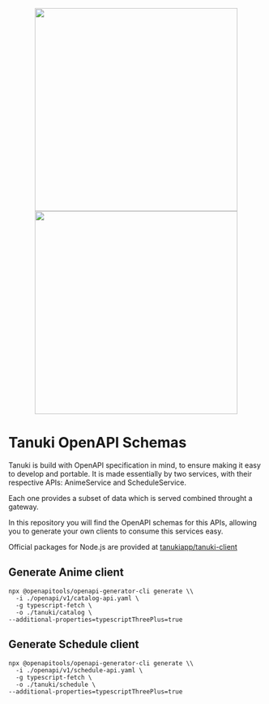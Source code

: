 <p align="center">
  <img src="https://tanukiapp.xyz/statics/images/logo.png" width=400 /><br/>
  <img src="https://www.openapis.org/wp-content/uploads/sites/31/2016/10/OpenAPI_Pantone.png" width="400" />
</p>

# Tanuki OpenAPI Schemas

Tanuki is build with OpenAPI specification in mind, to ensure making it easy to develop and portable. It is made essentially by two services, with their respective APIs: AnimeService and ScheduleService.

Each one provides a subset of data which is served combined throught a gateway.

In this repository you will find the OpenAPI schemas for this APIs, allowing you to generate your own clients to consume this services easy.

Official packages for Node.js are provided at [tanukiapp/tanuki-client](https://github.com/tanukiapp/tanuki-client)

## Generate Anime client

```
npx @openapitools/openapi-generator-cli generate \\
  -i ./openapi/v1/catalog-api.yaml \
  -g typescript-fetch \
  -o ./tanuki/catalog \
--additional-properties=typescriptThreePlus=true
```

## Generate Schedule client

```
npx @openapitools/openapi-generator-cli generate \\
  -i ./openapi/v1/schedule-api.yaml \
  -g typescript-fetch \
  -o ./tanuki/schedule \
--additional-properties=typescriptThreePlus=true
```
